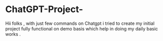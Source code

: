 # ChatGPT-Project-
Hii folks , with just few commands on Chatgpt i tried to create my initial project fully functional on demo basis which help in doing my daily basic works . 
